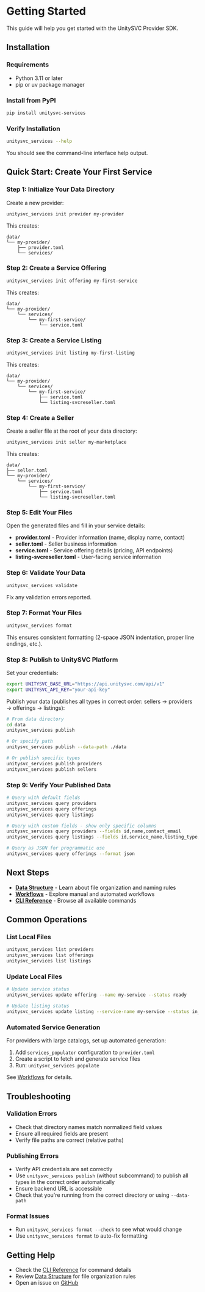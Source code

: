 # Getting Started

This guide will help you get started with the UnitySVC Provider SDK.

## Installation

### Requirements

-   Python 3.11 or later
-   pip or uv package manager

### Install from PyPI

```bash
pip install unitysvc-services
```

### Verify Installation

```bash
unitysvc_services --help
```

You should see the command-line interface help output.

## Quick Start: Create Your First Service

### Step 1: Initialize Your Data Directory

Create a new provider:

```bash
unitysvc_services init provider my-provider
```

This creates:

```
data/
└── my-provider/
    ├── provider.toml
    └── services/
```

### Step 2: Create a Service Offering

```bash
unitysvc_services init offering my-first-service
```

This creates:

```
data/
└── my-provider/
    └── services/
        └── my-first-service/
            └── service.toml
```

### Step 3: Create a Service Listing

```bash
unitysvc_services init listing my-first-listing
```

This creates:

```
data/
└── my-provider/
    └── services/
        └── my-first-service/
            ├── service.toml
            └── listing-svcreseller.toml
```

### Step 4: Create a Seller

Create a seller file at the root of your data directory:

```bash
unitysvc_services init seller my-marketplace
```

This creates:

```
data/
├── seller.toml
└── my-provider/
    └── services/
        └── my-first-service/
            ├── service.toml
            └── listing-svcreseller.toml
```

### Step 5: Edit Your Files

Open the generated files and fill in your service details:

-   **provider.toml** - Provider information (name, display name, contact)
-   **seller.toml** - Seller business information
-   **service.toml** - Service offering details (pricing, API endpoints)
-   **listing-svcreseller.toml** - User-facing service information

### Step 6: Validate Your Data

```bash
unitysvc_services validate
```

Fix any validation errors reported.

### Step 7: Format Your Files

```bash
unitysvc_services format
```

This ensures consistent formatting (2-space JSON indentation, proper line endings, etc.).

### Step 8: Publish to UnitySVC Platform

Set your credentials:

```bash
export UNITYSVC_BASE_URL="https://api.unitysvc.com/api/v1"
export UNITYSVC_API_KEY="your-api-key"
```

Publish your data (publishes all types in correct order: sellers → providers → offerings → listings):

```bash
# From data directory
cd data
unitysvc_services publish

# Or specify path
unitysvc_services publish --data-path ./data

# Or publish specific types
unitysvc_services publish providers
unitysvc_services publish sellers
```

### Step 9: Verify Your Published Data

```bash
# Query with default fields
unitysvc_services query providers
unitysvc_services query offerings
unitysvc_services query listings

# Query with custom fields - show only specific columns
unitysvc_services query providers --fields id,name,contact_email
unitysvc_services query listings --fields id,service_name,listing_type,status

# Query as JSON for programmatic use
unitysvc_services query offerings --format json
```

## Next Steps

-   **[Data Structure](data-structure.md)** - Learn about file organization and naming rules
-   **[Workflows](workflows.md)** - Explore manual and automated workflows
-   **[CLI Reference](cli-reference.md)** - Browse all available commands

## Common Operations

### List Local Files

```bash
unitysvc_services list providers
unitysvc_services list offerings
unitysvc_services list listings
```

### Update Local Files

```bash
# Update service status
unitysvc_services update offering --name my-service --status ready

# Update listing status
unitysvc_services update listing --service-name my-service --status in_service
```

### Automated Service Generation

For providers with large catalogs, set up automated generation:

1. Add `services_populator` configuration to `provider.toml`
2. Create a script to fetch and generate service files
3. Run: `unitysvc_services populate`

See [Workflows](workflows.md#automated-workflow) for details.

## Troubleshooting

### Validation Errors

-   Check that directory names match normalized field values
-   Ensure all required fields are present
-   Verify file paths are correct (relative paths)

### Publishing Errors

-   Verify API credentials are set correctly
-   Use `unitysvc_services publish` (without subcommand) to publish all types in the correct order automatically
-   Ensure backend URL is accessible
-   Check that you're running from the correct directory or using `--data-path`

### Format Issues

-   Run `unitysvc_services format --check` to see what would change
-   Use `unitysvc_services format` to auto-fix formatting

## Getting Help

-   Check the [CLI Reference](cli-reference.md) for command details
-   Review [Data Structure](data-structure.md) for file organization rules
-   Open an issue on [GitHub](https://github.com/unitysvc/unitysvc-services/issues)
